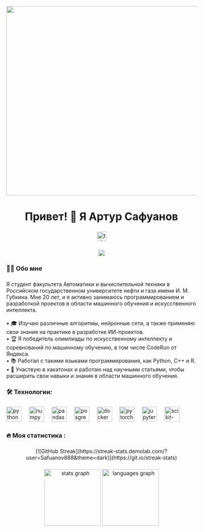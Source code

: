 <br clear="both">

<div align="center">
  <img height="500" width="1000" src="https://user-images.githubusercontent.com/74038190/212749447-bfb7e725-6987-49d9-ae85-2015e3e7cc41.gif"  />
</div>

###

<h1 align="center">Привет! 👋 Я Артур Сафуанов</h1>

###

<div align="center">
  <a href="https://t.me/turchikichiki" target="_blank">
    <img src="https://img.shields.io/static/v1?message=Telegram&logo=telegram&label=&color=2CA5E0&logoColor=white&labelColor=&style=for-the-badge" height="25" alt="telegram logo"  />
  </a>
</div>

###

<div align="center">
  <img src="https://visitor-badge.laobi.icu/badge?page_id=Safuanov888.Safuanov888&"  />
</div>

###

<h3 align="left">👩‍💻  Обо мне</h3>

###

<p align="left">
  Я студент факультета Автоматики и вычислительной техники в Российском государственном университете нефти и газа имени И. М. Губкина. Мне 20 лет, и я активно занимаюсь программированием и разработкой проектов в области машинного обучения и искусственного интеллекта.<br><br>
  • 🎓 Изучаю различные алгоритмы, нейронные сети, а также применяю свои знания на практике в разработке ИИ-проектов.<br>
  • 🏆 Я победитель олимпиады по искусственному интеллекту и соревнований по машинному обучению, в том числе CodeRun от Яндекса.<br>
  • 📚 Работал с такими языками программирования, как Python, C++ и R.<br>
  • 🚀 Участвую в хакатонах и работаю над научными статьями, чтобы расширить свои навыки и знания в области машинного обучения.
</p>

###

<h3 align="left">🛠 Технологии:</h3>

###

<div align="left">
  <img src="https://raw.githubusercontent.com/marwin1991/profile-technology-icons/refs/heads/main/icons/python.png" height="40" alt="python logo"  />
  <img width="12" />
  <img src="https://raw.githubusercontent.com/marwin1991/profile-technology-icons/refs/heads/main/icons/numpy.png" height="40" alt="numpy logo"  />
  <img width="12" />
  <img src="https://raw.githubusercontent.com/marwin1991/profile-technology-icons/refs/heads/main/icons/pandas.png" height="40" alt="pandas logo"  />
  <img width="12" />
  <img src="https://cdn.jsdelivr.net/gh/devicons/devicon/icons/postgresql/postgresql-original.svg" height="40" alt="posgresql logo"  />
  <img width="12" />
  <img src="https://raw.githubusercontent.com/marwin1991/profile-technology-icons/refs/heads/main/icons/docker.png" height="40" alt="docker logo"  />
  <img width="12" />
  <img src="https://cdn.jsdelivr.net/gh/devicons/devicon/icons/pytorch/pytorch-original.svg" height="40" alt="pytorch logo"  />
  <img width="12" />
  <img src="https://cdn.jsdelivr.net/gh/devicons/devicon/icons/jupyter/jupyter-original.svg" height="40" alt="jupyter logo"  />
  <img width="12" />
  <img src="https://upload.wikimedia.org/wikipedia/commons/0/05/Scikit_learn_logo_small.svg" height="40" alt="scikit-learn logo"  />
  <img width="12" />
</div>

###

<h3 align="left">🔥   Моя статистика :</h3>

###

<div align="center">
  [![GitHub Streak](https://streak-stats.demolab.com/?user=Safuanov888&theme=dark)](https://git.io/streak-stats)
</div>

###

<div align="center">
  <img src="https://github-readme-stats.vercel.app/api?username=filimonovalexey&hide_title=false&hide_rank=false&show_icons=true&include_all_commits=true&count_private=true&disable_animations=false&theme=dracula&locale=en&hide_border=false&order=1" height="150" alt="stats graph"  />
  <img src="https://github-readme-stats.vercel.app/api/top-langs?username=filimonovalexey&locale=en&hide_title=false&layout=compact&card_width=320&langs_count=5&theme=dracula&hide_border=false&order=2" height="150" alt="languages graph"  />
</div>

###
